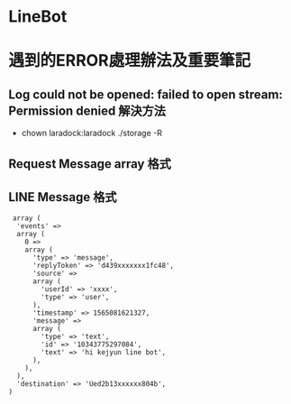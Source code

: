 # LineBot

# 遇到的ERROR處理辦法及重要筆記

## Log could not be opened: failed to open stream: Permission denied 解決方法
*  chown laradock:laradock ./storage -R

## Request Message array 格式

## LINE Message 格式
```
 array (
  'events' =>
  array (
    0 =>
    array (
      'type' => 'message',
      'replyToken' => 'd439xxxxxxx1fc48',
      'source' =>
      array (
        'userId' => 'xxxx',
        'type' => 'user',
      ),
      'timestamp' => 1565081621327,
      'message' =>
      array (
        'type' => 'text',
        'id' => '10343775297084',
        'text' => 'hi kejyun line bot',
      ),
    ),
  ),
  'destination' => 'Ued2b13xxxxxx804b',
)
```


